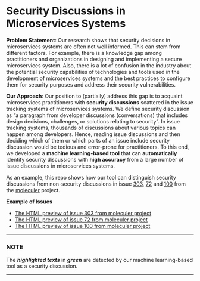 # Security Discussions in Microservices Systems

**Problem Statement**: Our research shows that security decisions in microservices systems are often not well informed. This can stem from different factors. For example, there is a knowledge gap among practitioners and organizations in designing and implementing a secure microservices system. Also, there is a lot of confusion in the industry about the potential security capabilities of technologies and tools used in the development of microservices systems and the best practices to configure them for security purposes and address their security vulnerabilities.

 
**Our Approach**: Our position to (partially) address this gap is to acquaint microservices practitioners with **security discussions** scattered in the issue tracking systems of microservices systems. We define security discussion as “a paragraph from developer discussions (conversations) that includes design decisions, challenges, or solutions relating to security”. In issue tracking systems, thousands of discussions about various topics can happen among developers. Hence, reading issue discussions and then deciding which of them or which parts of an issue include security discussion would be tedious and error-prone for practitioners. To this end, we developed a **machine learning-based tool** that can **automatically** identify security discussions with **high accuracy** from a large number of issue discussions in microservices systems.


As an example, this repo shows how our tool can distinguish security discussions from non-security discussions in issue [303](https://github.com/moleculerjs/moleculer/issues/303), [72](https://github.com/moleculerjs/moleculer/issues/72) and [100](https://github.com/moleculerjs/moleculer/issues/100) from the [moleculer](https://github.com/moleculerjs/moleculer) project.

**Example of Issues**

* [The HTML preview of issue 303 from moleculer project](http://htmlpreview.github.io/?https://github.com/RezaeiNasab/SD_MSA/blob/main/Question%20on%20how%20to%20use%20this%20framework%20·%20Issue%20%23303%20·%20moleculerjs:moleculer.html) 
* [The HTML preview of issue 72 from moleculer project](http://htmlpreview.github.io/?https://github.com/RezaeiNasab/SD_MSA/blob/main/AMQP%20Transporter%20by%20Nathan-Schwartz%20·%20Pull%20Request%20%2372%20·%20moleculerjs:moleculer.html)
* [The HTML preview of issue 100 from moleculer project](http://htmlpreview.github.io/?https://github.com/RezaeiNasab/SD_MSA/blob/main/Wishlist%20·%20Issue%20%23100%20·%20moleculerjs:moleculer.html)


---
### NOTE

The ***highlighted texts*** in ***green*** are detected by our machine learning-based tool as a security discussion.

---
